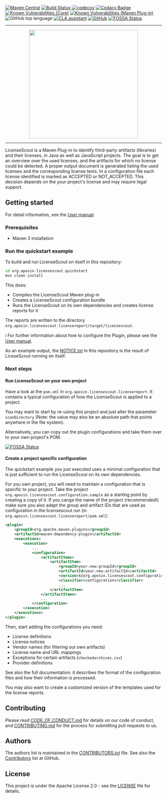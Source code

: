 [![Maven Central](https://img.shields.io/maven-central/v/org.aposin.licensescout/licensescout-maven-plugin.svg?label=Maven%20Central)](https://maven-badges.herokuapp.com/maven-central/org.aposin.licensescout/licensescout-maven-plugin)
[![Build Status](https://travis-ci.org/aposin/LicenseScout.svg?branch=master)](https://travis-ci.org/aposin/LicenseScout)
[![codecov](https://codecov.io/gh/aposin/LicenseScout/branch/master/graph/badge.svg)](https://codecov.io/gh/aposin/LicenseScout)
[![Codacy Badge](https://api.codacy.com/project/badge/Grade/68b073442bd540f4a0a0ca1b33e5181b)](https://www.codacy.com/app/aposin-bot/LicenseScout?utm_source=github.com&utm_medium=referral&utm_content=aposin/LicenseScout&utm_campaign=Badge_Grade)
[![Known Vulnerabilities (Core)](https://snyk.io/test/github/aposin/LicenseScout/badge.svg?targetFile=licensescout-core%2Fpom.xml)](https://snyk.io/test/github/aposin/LicenseScout?targetFile=licensescout-core%2Fpom.xml)
[![Known Vulnerabilities (Maven Plug-in)](https://snyk.io/test/github/aposin/LicenseScout/badge.svg?targetFile=licensescout-maven-plugin%2Fpom.xml)](https://snyk.io/test/github/aposin/LicenseScout?targetFile=licensescout-maven-plugin%2Fpom.xml)
![GitHub top language](https://img.shields.io/github/languages/top/aposin/LicenseScout.svg)
[![CLA assistant](https://cla-assistant.io/readme/badge/aposin/LicenseScout)](https://cla-assistant.io/aposin/LicenseScout)
[![GitHub](https://img.shields.io/github/license/aposin/LicenseScout.svg)](https://github.com/aposin/LicenseScout/blob/master/LICENSE)
[![FOSSA Status](https://app.fossa.com/api/projects/git%2Bgithub.com%2Fpfistererm%2FLicenseScout.svg?type=shield)](https://app.fossa.com/projects/git%2Bgithub.com%2Fpfistererm%2FLicenseScout?ref=badge_shield)

---

<p align="center">
<img src="licensescout-documentation/images/png/LS_logo_with_text_green.png" width="350">
</p>

---

LicenseScout is a Maven Plug-in to identify third-party artifacts (libraries) and their licenses, in Java as well as JavaScript projects.
The goal is to get an overview over the used licenses, and the artifacts for which no license could be detected. A proper output document is generated listing the used licenses and the corresponding license texts. In a configuration file each license identified is marked as ACCEPTED or NOT_ACCEPTED. This decision depends on the your project's license and may require legal support.


## Getting started

For detail information, see the [User manual](licensescout-documentation/src/site/asciidoc/usermanual/usermanual.adoc).

### Prerequisites

* Maven 3 installation


### Run the quickstart example

To build and run LicenseScout on itself in this repository:

```bash
cd org.aposin.licensescout.quickstart
mvn clean install
```

This does:
* Compiles the LicenseScout Maven plug-in
* Creates a LicenseScout configuration bundle
* Runs the LicenseScout on its own dependencies and creates license reports for it

The reports are written to the directory `org.aposin.licensescout.licensereport/target/licensescout`.

:information_source: For further information about how to configure the Plugin, please see the [User manual](licensescout-documentation/src/site/asciidoc/usermanual/usermanual.adoc).

As an example output, the [NOTICE.txt](NOTICE.txt) in this repository is the result of LiceseScout running on itself.

### Next steps

#### Run LicenseScout on your own project

Have a look at the `pom.xml` in `org.aposin.licensescout.licensereport`. It contains a typical configuration of how the LicenseScout is applied to a project.

You may want to start by re-using this project and just alter the parameter `scanDirectory` (Note: the value may also be an absolute path that points anywhere in the file system).

Alternatively, you can copy out the plugin configurations and take them over to your own project's POM.


[![FOSSA Status](https://app.fossa.com/api/projects/git%2Bgithub.com%2Fpfistererm%2FLicenseScout.svg?type=large)](https://app.fossa.com/projects/git%2Bgithub.com%2Fpfistererm%2FLicenseScout?ref=badge_large)

#### Create a project specific configuration

The quickstart example you just executed uses a minimal configuration
that is just sufficient to run the LicenseScout on its own dependencies.

For you own project, you will need to maintain a configuration that is specific to your project. Take the project `org.aposin.licensescout.configuration.sample` as a starting point by creating a copy of it. If you cange the name of the project (recommended!) make sure you also adapt the group and artifact IDs that are used as configuration in the licensescout run (in `org.aposin.licensescout.licensereport/pom.xml`):

```xml
<plugin>
	<groupId>org.apache.maven.plugins</groupId>
	<artifactId>maven-dependency-plugin</artifactId>
	<executions>
		<execution>
			...
			<configuration>
				<artifactItems>
					<artifactItem>
						<groupId>your.new.groupId</groupId>
						<artifactId>your.new.artifactId</artifactId>
						<version>${org.aposin.licensescout.configuration.version}</version>
						<classifier>configuration</classifier>
						...
					</artifactItem>
				</artifactItems>
				...
			</configuration>
		</execution>
	</executions>
</plugin>
```

Then, start adding the configurations you need:
* License definitions
* License notices
* Vendor names (for filtering out own artifacts)
* License name and URL mappings
* Exceptions for certain artifacts (`checkedarchives.csv`)
* Provider definitions

See also the full documentation: it describes the format of the configuration files and how their information is processed.

You may also want to create a customized version of the templates used for the license reports.

## Contributing

Please read [CODE_OF_CONDUCT.md](CODE_OF_CONDUCT.md) for details on our code of conduct, and [CONTRIBUTING.md](CONTRIBUTING.md) for the process for submitting pull requests to us.

## Authors

The authors list is maintained in the [CONTRIBUTORS.txt](CONTRIBUTORS.txt) file.
See also the [Contributors](https://github.com/aposin/LicenseScout/graphs/contributors) list at GitHub.

## License

This project is under the Apache License 2.0 - see the [LICENSE](LICENSE) file for details.